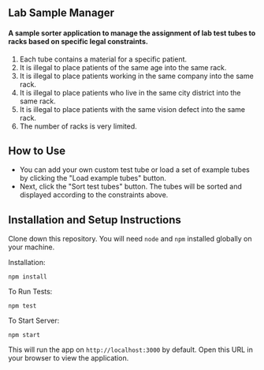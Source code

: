 ## Lab Sample Manager

#### A sample sorter application to manage the assignment of lab test tubes to racks based on specific legal constraints.

1. Each tube contains a material for a specific patient.
2. It is illegal to place patients of the same age into the same rack.
3. It is illegal to place patients working in the same company into the same rack.
4. It is illegal to place patients who live in the same city district into the same rack.
5. It is illegal to place patients with the same vision defect into the same rack.
6. The number of racks is very limited.

## How to Use
* You can add your own custom test tube or load a set of example tubes by clicking the "Load example tubes" button.
* Next, click the "Sort test tubes" button. The tubes will be sorted and displayed according to the constraints above.

## Installation and Setup Instructions

Clone down this repository. You will need `node` and `npm` installed globally on your machine.

Installation:

`npm install`

To Run Tests:

`npm test`

To Start Server:

`npm start`

This will run the app on `http://localhost:3000` by default. Open this URL in your browser to view the application.
